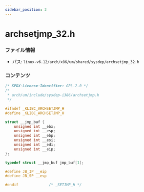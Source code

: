 ```yaml
---
sidebar_position: 2
---
```

# archsetjmp_32.h

### ファイル情報

- パス: `linux-v6.12/arch/x86/um/shared/sysdep/archsetjmp_32.h`

### コンテンツ

```h
/* SPDX-License-Identifier: GPL-2.0 */
/*
 * arch/um/include/sysdep-i386/archsetjmp.h
 */

#ifndef _KLIBC_ARCHSETJMP_H
#define _KLIBC_ARCHSETJMP_H

struct __jmp_buf {
	unsigned int __ebx;
	unsigned int __esp;
	unsigned int __ebp;
	unsigned int __esi;
	unsigned int __edi;
	unsigned int __eip;
};

typedef struct __jmp_buf jmp_buf[1];

#define JB_IP __eip
#define JB_SP __esp

#endif				/* _SETJMP_H */

```
